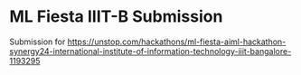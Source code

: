 # ML Fiesta IIIT-B Submission
 Submission for https://unstop.com/hackathons/ml-fiesta-aiml-hackathon-synergy24-international-institute-of-information-technology-iiit-bangalore-1193295
